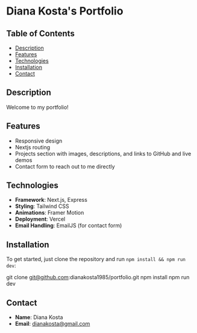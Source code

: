 # Diana Kosta's Portfolio

## Table of Contents

- [Description](#description)
- [Features](#features)
- [Technologies](#technologies)
- [Installation](#installation)
- [Contact](#contact)

## Description

Welcome to my portfolio!

## Features

- Responsive design
- Nextjs routing
- Projects section with images, descriptions, and links to GitHub and live demos
- Contact form to reach out to me directly

## Technologies

- **Framework**: Next.js, Express
- **Styling**: Tailwind CSS
- **Animations**: Framer Motion
- **Deployment**: Vercel
- **Email Handling**: EmailJS (for contact form)

## Installation

To get started, just clone the repository and run `npm install && npm run dev`:

git clone git@github.com:dianakosta1985/portfolio.git
npm install
npm run dev

## Contact

- **Name**: Diana Kosta
- **Email**: dianakosta@gmail.com
